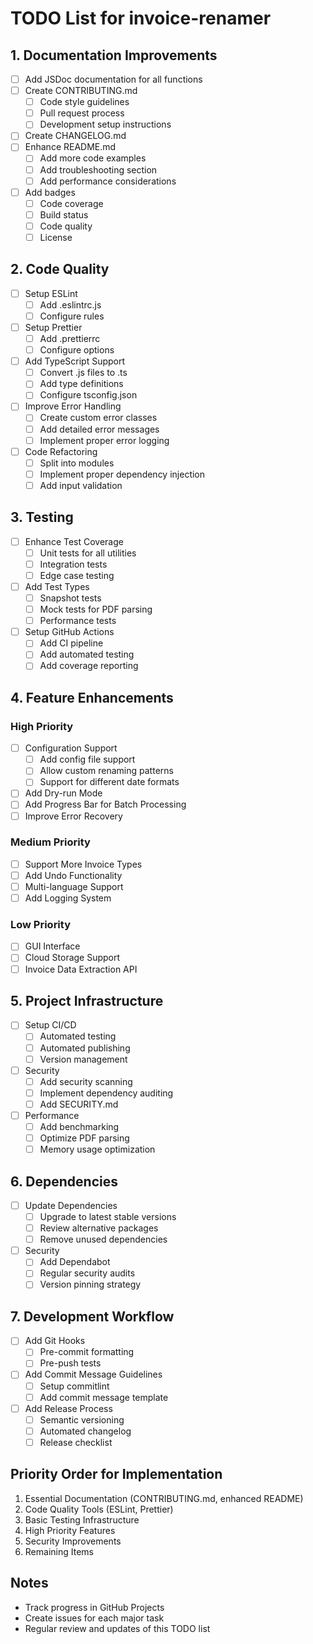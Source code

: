 # TODO List for invoice-renamer

## 1. Documentation Improvements
- [ ] Add JSDoc documentation for all functions
- [ ] Create CONTRIBUTING.md
  - [ ] Code style guidelines
  - [ ] Pull request process
  - [ ] Development setup instructions
- [ ] Create CHANGELOG.md
- [ ] Enhance README.md
  - [ ] Add more code examples
  - [ ] Add troubleshooting section
  - [ ] Add performance considerations
- [ ] Add badges
  - [ ] Code coverage
  - [ ] Build status
  - [ ] Code quality
  - [ ] License

## 2. Code Quality
- [ ] Setup ESLint
  - [ ] Add .eslintrc.js
  - [ ] Configure rules
- [ ] Setup Prettier
  - [ ] Add .prettierrc
  - [ ] Configure options
- [ ] Add TypeScript Support
  - [ ] Convert .js files to .ts
  - [ ] Add type definitions
  - [ ] Configure tsconfig.json
- [ ] Improve Error Handling
  - [ ] Create custom error classes
  - [ ] Add detailed error messages
  - [ ] Implement proper error logging
- [ ] Code Refactoring
  - [ ] Split into modules
  - [ ] Implement proper dependency injection
  - [ ] Add input validation

## 3. Testing
- [ ] Enhance Test Coverage
  - [ ] Unit tests for all utilities
  - [ ] Integration tests
  - [ ] Edge case testing
- [ ] Add Test Types
  - [ ] Snapshot tests
  - [ ] Mock tests for PDF parsing
  - [ ] Performance tests
- [ ] Setup GitHub Actions
  - [ ] Add CI pipeline
  - [ ] Add automated testing
  - [ ] Add coverage reporting

## 4. Feature Enhancements
### High Priority
- [ ] Configuration Support
  - [ ] Add config file support
  - [ ] Allow custom renaming patterns
  - [ ] Support for different date formats
- [ ] Add Dry-run Mode
- [ ] Add Progress Bar for Batch Processing
- [ ] Improve Error Recovery

### Medium Priority
- [ ] Support More Invoice Types
- [ ] Add Undo Functionality
- [ ] Multi-language Support
- [ ] Add Logging System

### Low Priority
- [ ] GUI Interface
- [ ] Cloud Storage Support
- [ ] Invoice Data Extraction API

## 5. Project Infrastructure
- [ ] Setup CI/CD
  - [ ] Automated testing
  - [ ] Automated publishing
  - [ ] Version management
- [ ] Security
  - [ ] Add security scanning
  - [ ] Implement dependency auditing
  - [ ] Add SECURITY.md
- [ ] Performance
  - [ ] Add benchmarking
  - [ ] Optimize PDF parsing
  - [ ] Memory usage optimization

## 6. Dependencies
- [ ] Update Dependencies
  - [ ] Upgrade to latest stable versions
  - [ ] Review alternative packages
  - [ ] Remove unused dependencies
- [ ] Security
  - [ ] Add Dependabot
  - [ ] Regular security audits
  - [ ] Version pinning strategy

## 7. Development Workflow
- [ ] Add Git Hooks
  - [ ] Pre-commit formatting
  - [ ] Pre-push tests
- [ ] Add Commit Message Guidelines
  - [ ] Setup commitlint
  - [ ] Add commit message template
- [ ] Add Release Process
  - [ ] Semantic versioning
  - [ ] Automated changelog
  - [ ] Release checklist

## Priority Order for Implementation
1. Essential Documentation (CONTRIBUTING.md, enhanced README)
2. Code Quality Tools (ESLint, Prettier)
3. Basic Testing Infrastructure
4. High Priority Features
5. Security Improvements
6. Remaining Items

## Notes
- Track progress in GitHub Projects
- Create issues for each major task
- Regular review and updates of this TODO list